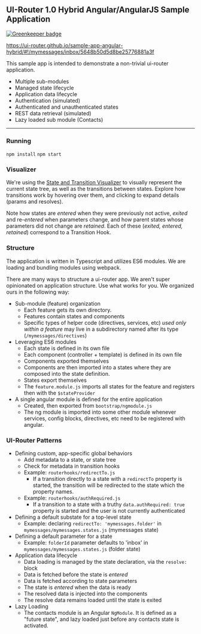 ## UI-Router 1.0 Hybrid Angular/AngularJS Sample Application

[![Greenkeeper badge](https://badges.greenkeeper.io/ui-router/sample-app-angular-hybrid.svg)](https://greenkeeper.io/)

https://ui-router.github.io/sample-app-angular-hybrid/#!/mymessages/inbox/5648b50d5d8be25776881a3f

This sample app is intended to demonstrate a non-trivial ui-router application.

- Multiple sub-modules
- Managed state lifecycle
- Application data lifecycle
- Authentication (simulated)
- Authenticated and unauthenticated states
- REST data retrieval (simulated)
- Lazy loaded sub module (Contacts)

---

### Running

`npm install`
`npm start`

### Visualizer

We're using the [State and Transition Visualizer](http://github.com/ui-router/visualizer) to visually represent 
the current state tree, as well as the transitions between states.  Explore how transitions work by hovering
over them, and clicking to expand details (params and resolves).  

Note how states are _entered_ when they were previously not active, _exited_ and re-_entered_ when parameters change,
 and how parent states whose parameters did not change are _retained_.  Each of these (_exited, entered, retained_) 
 correspond to a Transition Hook.

### Structure

The application is written in Typescript and utilizes ES6 modules.
We are loading and bundling modules using webpack.

There are many ways to structure a ui-router app.
We aren't super opinionated on application structure.
Use what works for you.
We organized ours in the following way:

- Sub-module (feature) organization
  - Each feature gets its own directory. 
  - Features contain states and components
  - Specific types of helper code (directives, services, etc) _used only within a feature_ may live in a subdirectory 
  named after its type (`/mymessages/directives`)
- Leveraging ES6 modules
  - Each state is defined in its own file
  - Each component (controller + template) is defined in its own file
  - Components exported themselves
  - Components are then imported into a states where they are composed into the state definition.
  - States export themselves
  - The `feature.module.js` imports all states for the feature and registers then with the `$stateProvider`
- A single angular module is defined for the entire application
  - Created, then exported from `bootstrap/ngmodule.js`
  - The ng module is imported into some other module whenever services, config blocks, directives, etc need 
  to be registered with angular.
  
### UI-Router Patterns
  
- Defining custom, app-specific global behaviors
  - Add metadata to a state, or state tree
  - Check for metadata in transition hooks
  - Example: `routerhooks/redirectTo.js`
    - If a transition directly to a state with a `redirectTo` property is started, 
    the transition will be redirected to the state which the property names.
  - Example: `routerhooks/authRequired.js`
    - If a transition to a state with a truthy `data.authRequired: true` property is started
    and the user is not currently authenticated
- Defining a default substate for a top-level state
  - Example: declaring `redirectTo: 'mymessages.folder'` in `mymessages/mymessages.states.js` (mymessages state)
- Defining a default parameter for a state
  - Example: `folderId` parameter defaults to 'inbox' in `mymessages/mymessages.states.js` (folder state)
- Application data lifecycle
  - Data loading is managed by the state declaration, via the `resolve:` block
  - Data is fetched before the state is _entered_
  - Data is fetched according to state parameters
  - The state is _entered_ when the data is ready
  - The resolved data is injected into the components
  - The resolve data remains loaded until the state is exited
- Lazy Loading
   - The contacts module is an Angular `NgModule`.  It is defined as a "future state", and lazy loaded just before any contacts state is activated.
